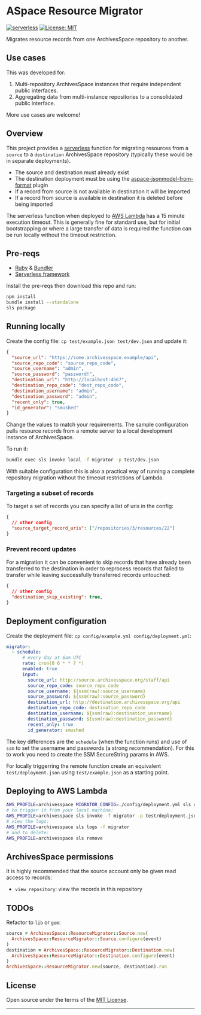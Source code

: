 # ASpace Resource Migrator

[![serverless](http://public.serverless.com/badges/v3.svg)](http://www.serverless.com)
[![License: MIT](https://img.shields.io/badge/license-MIT-blue.svg)](http://opensource.org/licenses/MIT)

Migrates resource records from one ArchivesSpace repository to another.

## Use cases

This was developed for:

1. Multi-repository ArchivesSpace instances that require independent public interfaces.
2. Aggregating data from multi-instance repositories to a consolidated public interface.

More use cases are welcome!

## Overview

This project provides a [serverless](#) function for migrating resources from a `source` to a
`destination` ArchivesSpace repository (typically these would be in separate deployments).

- The source and destination must already exist
- The destination deployment must be using the [aspace-jsonmodel-from-format](#) plugin
- If a record from source is not available in destination it will be imported
- If a record from source is available in destination it is deleted before being imported

The serverless function when deployed to [AWS Lambda](#) has a 15 minute execution timeout.
This is generally fine for standard use, but for initial bootstrapping or where a large
transfer of data is required the function can be run locally without the timeout restriction.

## Pre-reqs

- [Ruby](#) & [Bundler](#)
- [Serverless framework](#)

Install the pre-reqs then download this repo and run:

```bash
npm install
bundle install --standalone
sls package
```

## Running locally

Create the config file: `cp test/example.json test/dev.json` and update it:

```json
{
  "source_url": "https://some.archivesspace.example/api",
  "source_repo_code": "source_repo_code",
  "source_username": "admin",
  "source_password": "password!",
  "destination_url": "http://localhost:4567",
  "destination_repo_code": "dest_repo_code",
  "destination_username": "admin",
  "destination_password": "admin",
  "recent_only": true,
  "id_generator": "smushed"
}
```

Change the values to match your requirements. The sample configuration pulls resource
records from a remote server to a local development instance of ArchivesSpace.

To run it:

```bash
bundle exec sls invoke local -f migrator -p test/dev.json
```

With suitable configuration this is also a practical way of running a complete repository
migration without the timeout restrictions of Lambda.

### Targeting a subset of records

To target a set of records you can specify a list of uris in the config:

```json
{
  // other config
  "source_target_record_uris": ["/repositories/3/resources/22"]
}
```

### Prevent record updates

For a migration it can be convenient to skip records that have already been
transferred to the destination in order to reprocess records that failed to
transfer while leaving successfully transferred records untouched:

```json
{
  // other config
  "destination_skip_existing": true,
}
```

## Deployment configuration

Create the deployment file: `cp config/example.yml config/deployment.yml`:

```yml
migrator:
  - schedule:
      # every day at 6am UTC
      rate: cron(0 6 * * ? *)
      enabled: true
      input:
        source_url: http://source.archivesspace.org/staff/api
        source_repo_code: source_repo_code
        source_username: ${ssm(raw):source_username}
        source_password: ${ssm(raw):source_password}
        destination_url: http://destination.archivesspace.org/api
        destination_repo_code: destination_repo_code
        destination_username: ${ssm(raw):destination_username}
        destination_password: ${ssm(raw):destination_password}
        recent_only: true
        id_generator: smushed
```

The key differences are the `schedule` (when the function runs) and use of `ssm` to
set the username and passwords (a strong recommendation). For this to work you need to
create the SSM SecureString params in AWS.

For locally triggerring the remote function create an equivalent `test/deployment.json`
using `test/example.json` as a starting point.

## Deploying to AWS Lambda

```bash
AWS_PROFILE=archivesspace MIGRATOR_CONFIG=./config/deployment.yml sls deploy
# to trigger it from your local machine:
AWS_PROFILE=archivesspace sls invoke -f migrator -p test/deployment.json
# view the logs:
AWS_PROFILE=archivesspace sls logs -f migrator
# and to delete:
AWS_PROFILE=archivesspace sls remove
```

## ArchivesSpace permissions

It is highly recommended that the source account only be given read access to records:

- `view_repository`: view the records in this repository

## TODOs

Refactor to `lib` or `gem`:

```ruby
source = ArchivesSpace::ResourceMigrator::Source.new(
  ArchivesSpace::ResourceMigrator::Source.configure(event)
)
destination = ArchivesSpace::ResourceMigrator::Destination.new(
  ArchivesSpace::ResourceMigrator::Destination.configure(event)
)
ArchivesSpace::ResourceMigrator.new(source, destination).run
```

## License

Open source under the terms of the [MIT License](http://opensource.org/licenses/MIT).

---
